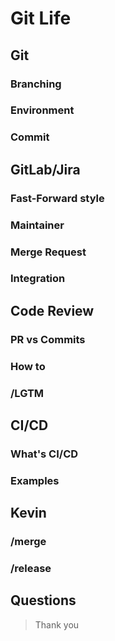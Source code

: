 # Git Life

## Git

### Branching
### Environment
### Commit

## GitLab/Jira

### Fast-Forward style
### Maintainer
### Merge Request
### Integration

## Code Review

### PR vs Commits
### How to
### /LGTM

## CI/CD

### What's CI/CD
### Examples

## Kevin

### /merge
### /release

## Questions

> Thank you

